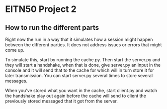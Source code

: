 # EITN50 Project 2
## How to run the different parts
Right now the run in a way that it simulates how a session might happen between the different parties. It does not address issues or errors that might come up.

To simulate this, start by running the cache.py. Then start the server.py and they will start a handshake, when that is done, give server.py an input in the console
and it will send that to the cache for which will in turn store it for later transmission. You can start server.py several times to store several messages.

When you've stored what you want in the cache, start client.py and watch the handshake play out again before the cache will send to client the previously stored messaged that it got from the server.
